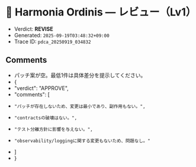 # 🧭 Harmonia Ordinis — レビュー（Lv1）

- Verdict: **REVISE**
- Generated: `2025-09-19T03:48:32+09:00`
- Trace ID: `pdca_20250919_034832`

## Comments
- パッチ案が空。最低1件は具体差分を提示してください。
- {
-   "verdict": "APPROVE",
-   "comments": [
-     "パッチが存在しないため、変更は最小であり、副作用もない。",
-     "contractsの破壊はない。",
-     "テスト分離方針に影響を与えない。",
-     "observability/loggingに関する変更もないため、問題なし。"
-   ]
- }